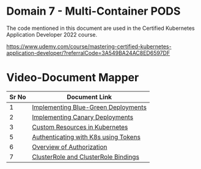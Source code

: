 # Domain 7 - Multi-Container PODS

The code mentioned in this document are used in the Certified Kubernetes Application Developer 2022 course.

https://www.udemy.com/course/mastering-certified-kubernetes-application-developer/?referralCode=3A549BA24AC8ED6597DF


# Video-Document Mapper

| Sr No | Document Link |
| ------ | ------ |
| 1 | [Implementing Blue-Green Deployments][PlDa] |
| 2 | [Implementing Canary Deployments][PlDb] |
| 3 | [Custom Resources in Kubernetes][PlDc] |
| 5 | [Authenticating with K8s using Tokens][PlDd] |
| 6 | [Overview of Authorization][PlDe] |
| 7 | [ClusterRole and ClusterRole Bindings][PlDf] |


[PlDa]: <./blue-green.md>
[PlDb]: <./canary.md>
[PlDc]: <./custom-resource.md>
[PlDd]: <./authentication.md>
[PlDe]: <./authorization.md>
[PlDf]: <./cluster-permissions.md>